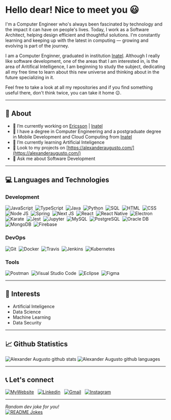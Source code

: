 # Hello dear! Nice to meet you 😃


I'm a Computer Engineer who's always been fascinated by technology and the impact it can have on people's lives. Today, I work as a Software Architect, helping design efficient and thoughtful solutions. I'm constantly learning and keeping up with the latest in computing — growing and evolving is part of the journey.

I am a Computer Enginner, graduated in institution [Inatel](https://inatel.br/home/). Although I really like software development, one of the areas that I am interested in, is the area of Aritifical Intelligence, I am beginning to study the subject, dedicating all my free time to learn about this new universe and thinking about in the future specializing in it.

Feel free to take a look at all my repositories and if you find something useful there, don't think twice, you can take it home 😉.

---------------------------------------------------------------------------------------------------------------------------------------------------------------------------------

## 📙 About

- 🎤 I’m currently working on  [Ericsson](https://www.ericsson.com/en) | [Inatel](https://inatel.br/icc/)
- 🏢 I have a degree in Computer Engineering and a postgraduate degree in Mobile Development and Cloud Computing from [Inatel](https://inatel.br/home/)
- 🤖 I’m currently learning Artificial Inteligence
- 🚀 Look to my projects on [https://alexanderaugusto.com/](https://alexanderaugusto.com/)
- 💬 Ask me about Software Development 

---------------------------------------------------------------------------------------------------------------------------------------------------------------------------------

## 💻 Languages and Technologies

### Development
![JavaScript](https://img.shields.io/badge/JavaScript%20-%23F7DF1E.svg?logo=javascript&logoColor=black)&nbsp;
![TypeScript](https://img.shields.io/badge/TypeScript%20-2f74c0.svg?logo=typescript&logoColor=black)&nbsp;
![Java](https://img.shields.io/badge/Java-%23007396.svg?logo=java&logoColor=white)&nbsp;
![Python](https://img.shields.io/badge/Python%20-%2314354C.svg?logo=python&logoColor=white)&nbsp;
![SQL](https://img.shields.io/badge/SQL%20-%23025E8C.svg?logo=amazon-dynamodb&logoColor=white)&nbsp;
![HTML](https://img.shields.io/badge/HTML%20-%23E34F26.svg?logo=html5&logoColor=white)&nbsp;
![CSS](https://img.shields.io/badge/CSS%20-%231572B6.svg?logo=css3&logoColor=white)&nbsp;
![Node JS](https://img.shields.io/badge/Node.js%20-%2343853D.svg?logo=node.js&logoColor=white)&nbsp;
![Spring](https://img.shields.io/badge/Spring%20Boot%20-6aad3d.svg?logo=spring&logoColor=white)&nbsp;
![Next JS](https://img.shields.io/badge/Next%20JS%20-131313.svg?logo=next.js&logoColor=white)&nbsp;
![React](https://img.shields.io/badge/React%20-f7f7f7.svg?logo=react&logoColor=%2361DAFB)&nbsp;
![React Native](https://img.shields.io/badge/React%20Native%20-212121.svg?logo=react&logoColor=%2361DAFB)&nbsp;
![Electron](https://img.shields.io/badge/Electron-2a2d38.svg?logo=react&logoColor=%2361DAFB)&nbsp;
![Karate](https://img.shields.io/badge/Karate-000000.svg?logo=karate&logoColor=white)&nbsp;
![Jest](https://img.shields.io/badge/Jest-bf3b14.svg?logo=jest&logoColor=white)&nbsp;
![Jupyter](https://img.shields.io/badge/Jupyter-F37726.svg?logo=jupyter&logoColor=white)&nbsp;
![MySQL](https://img.shields.io/badge/MySQL-%2300f.svg?logo=mysql&logoColor=white)&nbsp;
![PostgreSQL](https://img.shields.io/badge/postgreSQL-336791.svg?logo=postgresql&logoColor=white)&nbsp;
![Oracle DB](https://img.shields.io/badge/Oracle%20DB-e32124.svg?logo=oracle&logoColor=white)&nbsp;
![MongoDB](https://img.shields.io/badge/MongoDB-%234ea94b.svg?logo=mongodb&logoColor=white)&nbsp;
![Firebase](https://img.shields.io/badge/Firebase-f5830d.svg?logo=firebase&logoColor=white)&nbsp;

### DevOps
![Git](https://img.shields.io/badge/Git%20-%23F05033.svg?logo=git&logoColor=white)&nbsp;
![Docker](https://img.shields.io/badge/Docker-2391e6.svg?logo=docker&logoColor=white)&nbsp;
![Travis](https://img.shields.io/badge/Travis-c73048.svg?logo=travis&logoColor=white)&nbsp;
![Jenkins](https://img.shields.io/badge/Jenkins-314d5e.svg?logo=jenkins&logoColor=white)&nbsp;
![Kubernetes](https://img.shields.io/badge/Kubernetes-326CE5.svg?logo=kubernetes&logoColor=white)&nbsp;

### Tools
![Postman](https://img.shields.io/badge/Postman-FF6C37?logo=postman&logoColor=white)&nbsp;
![Visual Studio Code](https://img.shields.io/badge/Visual%20Studio%20Code-0078d7.svg?logo=visual-studio-code&logoColor=white)&nbsp;
![Eclipse](https://img.shields.io/badge/Eclipse-41327C.svg?logo=eclipse&logoColor=white)&nbsp;
![Figma](https://img.shields.io/badge/Figma-ea4c1d.svg?logo=figma&logoColor=white)&nbsp;

[comment]: <> (https://github.com/devicons/devicon)

---------------------------------------------------------------------------------------------------------------------------------------------------------------------------------

## 🤖 Interests
- Artificial Inteligence
- Data Science
- Machine Learning
- Data Security

---------------------------------------------------------------------------------------------------------------------------------------------------------------------------------

## 📈 Github Statistics
![Alexander Augusto github stats](https://github-readme-stats.vercel.app/api?username=alexanderaugusto&show_icons=true&hide_border=true)
![Alexander Augusto github languages](https://github-readme-stats.vercel.app/api/top-langs/?username=alexanderaugusto&layout=compact&langs_count=6)

---------------------------------------------------------------------------------------------------------------------------------------------------------------------------------

## 📞 Let's connect

<p>
  <a href="https://www.alexanderaugusto.com/" target="_blank"><img alt="MyWebsite" src="https://img.shields.io/badge/My Website%20-006bed.svg?&style=flat&logo=web&logoColor=white"/></a> &nbsp;
  <a href="https://www.linkedin.com/in/alexanderaugusto/" target="_blank"><img alt="Linkedin" src="https://img.shields.io/badge/Linkedin%20-%230077B5.svg?&style=flat&logo=linkedin&logoColor=white"/></a> &nbsp;
	<a href="mailto:alexaasf1010@gmail.com" target="_blank"><img alt="Gmail" src="https://img.shields.io/badge/Gmail-D14836?style=flat&logo=gmail&logoColor=white" /></a> &nbsp;
  <a href="https://instagram.com/alexanderaugustosf" target="_blank"><img alt="Instagram" src="https://img.shields.io/badge/-@alexanderaugustosf-E4405F?style=flat&logo=Instagram&logoColor=white"/></a> &nbsp;
</p>

---------------------------------------------------------------------------------------------------------------------------------------------------------------------------------

<i>Random dev joke for you!</i><br>
<a href="https://readme-jokes.vercel.app"><img align="center" src="https://readme-jokes.vercel.app/api?bgColor=%23073b4c&textColor=%2306d6a0&aColor=%2306d6a0&borderColor=%2306d6a0" alt="README Jokes"></a>
